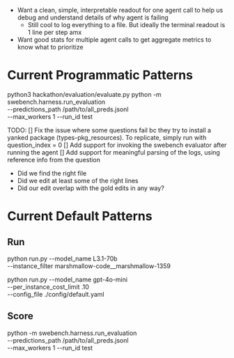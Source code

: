 

- Want a clean, simple, interpretable readout for one agent call to help us debug and understand details of why agent is failing
  - Still cool to log everything to a file. But ideally the terminal readout is 1 line per step amx
- Want good stats for multiple agent calls to get aggregate metrics to know what to prioritize


# Current Programmatic Patterns
python3 hackathon/evaluation/evaluate.py
python -m swebench.harness.run_evaluation \
    --predictions_path /path/to/all_preds.jsonl \
    --max_workers 1
    --run_id test


TODO:
[] Fix the issue where some questions fail bc they try to install a yanked package (types-pkg_resources). To replicate, simply run with question_index = 0
[] Add support for invoking the swebench evaluator after running the agent
[] Add support for meaningful parsing of the logs, using reference info from the question
  - Did we find the right file
  - Did we edit at least some of the right lines
  - Did our edit overlap with the gold edits in any way?


# Current Default Patterns

## Run
python run.py --model_name L3.1-70b \
  --instance_filter marshmallow-code__marshmallow-1359

python run.py --model_name gpt-4o-mini \
--per_instance_cost_limit .10 \
--config_file ./config/default.yaml

## Score
python -m swebench.harness.run_evaluation \
    --predictions_path /path/to/all_preds.jsonl \
    --max_workers 1
    --run_id test